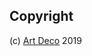 <!--
## TODO

- [ ] Add a new item to the todo list. -->

## Copyright

(c) [Art Deco][1] 2019

[1]: https://artd.eco
